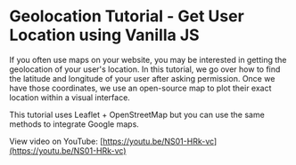 # Geolocation Tutorial - Get User Location using Vanilla JS

If you often use maps on your website, you may be interested in getting the geolocation of your user's location. In this tutorial, we go over how to find the latitude and longitude of your user after asking permission. Once we have those coordinates, we use an open-source map to plot their exact location within a visual interface.

This tutorial uses Leaflet + OpenStreetMap but you can use the same methods to integrate Google maps.

View video on YouTube: [https://youtu.be/NS01-HRk-vc](https://youtu.be/NS01-HRk-vc)
